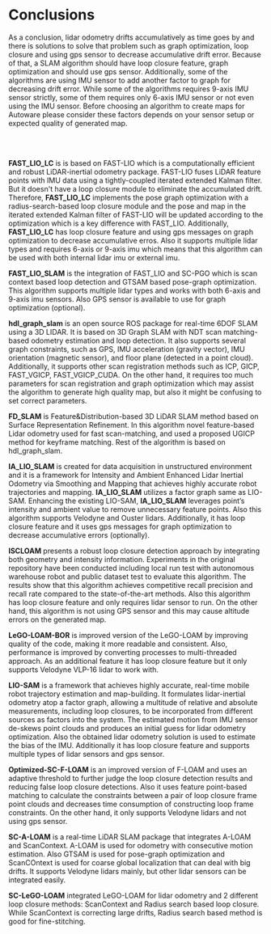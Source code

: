 # Conclusions

As a conclusion, lidar odometry drifts accumulatively as time goes by and there is solutions to solve that problem such as graph optimization, loop closure and using gps sensor to decrease accumulative drift error. Because of that, a SLAM algorithm should have loop closure feature, graph optimization and should use gps sensor. Additionally, some of the algorithms are using IMU sensor to add another factor to graph for decreasing drift error. While some of the algorithms requires 9-axis IMU sensor strictly, some of them requires only 6-axis IMU sensor or not even using the IMU sensor. Before choosing an algorithm to create maps for Autoware please consider these factors depends on your sensor setup or expected quality of generated map.

<br>
<br>

**FAST_LIO_LC** is is based on FAST-LIO which is a computationally efficient and robust LiDAR-inertial odometry package. FAST-LIO fuses LiDAR feature points with IMU data using a tightly-coupled iterated extended Kalman filter. But it doesn't have a loop closure module to eliminate the accumulated drift. Therefore, **FAST_LIO_LC** implements the pose graph optimization with a radius-search-based loop closure module and the pose and map in the iterated extended Kalman filter of FAST-LIO will be updated according to the optimization which is a key difference with FAST_LIO. Additionally, **FAST_LIO_LC** has loop closure feature and using gps messages on graph optimization to decrease accumulative erros. Also it supports multiple lidar types and requires 6-axis or 9-axis imu which means that this algorithm can be used with both internal lidar imu or external imu.


**FAST_LIO_SLAM** is the integration of FAST_LIO and SC-PGO which is scan context based loop detection and GTSAM based pose-graph optimization. This algorithm supports multiple lidar types and works with both 6-axis and 9-axis imu sensors. Also GPS sensor is available to use for graph optimization (optional).


**hdl_graph_slam** is an open source ROS package for real-time 6DOF SLAM using a 3D LIDAR. It is based on 3D Graph SLAM with NDT scan matching-based odometry estimation and loop detection. It also supports several graph constraints, such as GPS, IMU acceleration (gravity vector), IMU orientation (magnetic sensor), and floor plane (detected in a point cloud). Additionally, it supports other scan registration methods such as ICP, GICP, FAST_VGICP, FAST_VGICP_CUDA. On the other hand, it requires too much parameters for scan registration and graph optimization which may assist the algorithm to generate high quality map, but also it might be confusing to set correct parameters.


**FD_SLAM** is Feature&Distribution-based 3D LiDAR SLAM method based on Surface Representation Refinement. In this algorithm novel feature-based Lidar odometry used for fast scan-matching, and used a proposed UGICP method for keyframe matching. Rest of the algorithm is based on hdl_graph_slam.


**IA_LIO_SLAM** is created for data acquisition in unstructured environment and it is a framework for Intensity and Ambient Enhanced Lidar Inertial Odometry via Smoothing and Mapping that achieves highly accurate robot trajectories and mapping. **IA_LIO_SLAM** utilizes a factor graph same as LIO-SAM. Enhancing the existing LIO-SAM, **IA_LIO_SLAM** leverages point’s intensity and ambient value to remove unnecessary feature points. Also this algorithm supports Velodyne and Ouster lidars. Additionally, it has loop closure feature and it uses gps messages for graph optimization to decrease accumulative errors (optionally).


**ISCLOAM** presents a robust loop closure detection approach by integrating both geometry and intensity information. Experiments in the original repository have been conducted including local run test with autonomous warehouse robot and public dataset test to evaluate this algorithm. The results show that this algorithm achieves competitive recall precision and recall rate compared to the state-of-the-art methods. Also this algorithm has loop closure feature and only requires lidar sensor to run. On the other hand, this algorithm is not using GPS sensor and this may cause altitude errors on the generated map.


**LeGO-LOAM-BOR** is improved version of the LeGO-LOAM by improving quality of the code, making it more readable and consistent. Also, performance is improved by converting processes to multi-threaded approach. As an additional feature it has loop closure feature but it only supports Velodyne VLP-16 lidar to work with.


**LIO-SAM** is a framework that achieves highly accurate, real-time mobile robot trajectory estimation and map-building. It formulates lidar-inertial odometry atop a factor graph, allowing a multitude of relative and absolute measurements, including loop closures, to be incorporated from different sources as factors into the system. The estimated motion from IMU sensor de-skews point clouds and produces an initial guess for lidar odometry optimization. Also the obtained lidar odometry solution is used to estimate the bias of the IMU. Additionally it has loop closure feature and supports multiple types of lidar sensors and gps sensor.


**Optimized-SC-F-LOAM** is an improved version of F-LOAM and uses an adaptive threshold to further judge the loop closure detection results and reducing false loop closure detections. Also it uses feature point-based matching to calculate the constraints between a pair of loop closure frame point clouds and decreases time consumption of constructing loop frame constraints. On the other hand, it only supports Velodyne lidars and not using gps sensor.


**SC-A-LOAM** is a real-time LiDAR SLAM package that integrates A-LOAM and ScanContext. A-LOAM is used for odometry with consecutive motion estimation. Also GTSAM is used for pose-graph optimization and ScanCOntext is used for coarse global localization that can deal with big drifts. It supports Velodyne lidars mainly, but other lidar sensors can be integrated easily.


**SC-LeGO-LOAM** integrated LeGO-LOAM for lidar odometry and 2 different loop closure methods: ScanContext and Radius search based loop closure. While ScanContext is correcting large drifts, Radius search based method is good for fine-stitching. 
